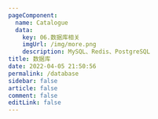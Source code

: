 ```yaml
---
pageComponent: 
  name: Catalogue
  data: 
    key: 06.数据库相关
    imgUrl: /img/more.png
    description: MySQL、Redis、PostgreSQL
title: 数据库
date: 2022-04-05 21:50:56
permalink: /database
sidebar: false
article: false
comment: false
editLink: false
---
```

